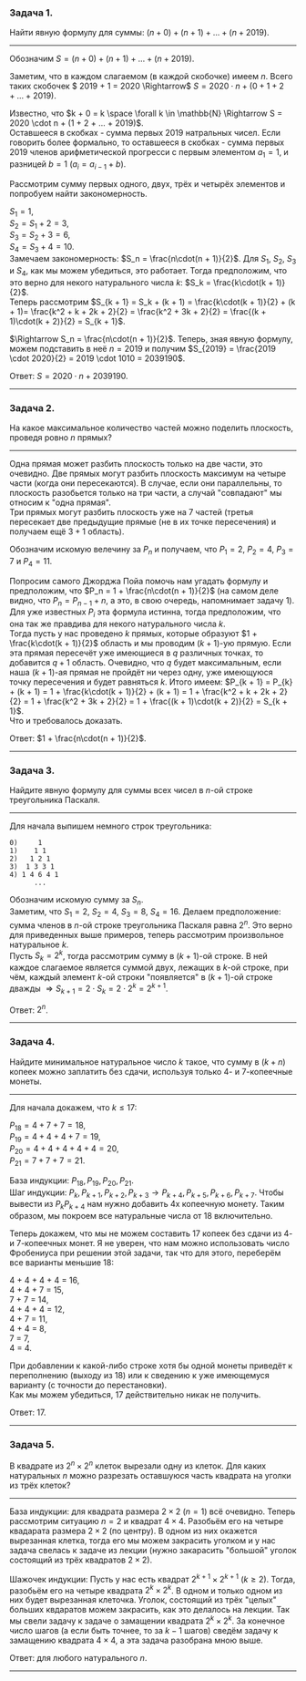 ### Задача 1.

Найти явную формулу для суммы: $(n + 0) + (n + 1) + ... + (n + 2019)$.

---

Обозначим $S = (n + 0) + (n + 1) + ... + (n + 2019)$.

Заметим, что в каждом слагаемом (в каждой скобочке) имеем $n$. Всего таких скобочек $ 2019 + 1 = 2020 \Rightarrow$ $S = 2020 \cdot n + (0 + 1 + 2 + ... + 2019)$.

Известно, что $k + 0 = k \space \forall k \in \mathbb{N} \Rightarrow S = 2020 \cdot n + (1 + 2 + ... + 2019)$.<br>
Оставшееся в скобках - сумма первых $2019$ натральных чисел. Если говорить более формально, то оставшееся в скобках - сумма первых 2019 членов арифметической прогресси с первым элементом $a_1 = 1$, и разницей $b = 1$ ($a_i = a_{i-1} + b$).

Рассмотрим сумму первых одного, двух, трёх и четырёх элементов и попробуем найти закономерность.

$S_1 = 1$,<br>$S_2 = S_1 + 2 = 3$,<br>$S_3 = S_2 + 3 = 6$,<br>$S_4 = S_3 + 4 = 10$.<br>
Замечаем закономерность: $S_n = \frac{n\cdot(n + 1)}{2}$. Для $S_1$, $S_2$, $S_3$ и $S_4$, как мы можем убедиться, это работает. Тогда предположим, что это верно для некого натурального числа $k$: $S_k = \frac{k\cdot(k + 1)}{2}$.<br>
Теперь рассмотрим $S_{k + 1} = S_k + (k + 1) = \frac{k\cdot(k + 1)}{2} + (k + 1)= \frac{k^2 + k + 2k + 2}{2} = \frac{k^2 + 3k + 2}{2} = \frac{(k + 1)\cdot(k + 2)}{2} = S_{k + 1}$.

$\Rightarrow S_n = \frac{n\cdot(n + 1)}{2}$. Теперь, зная явную формулу, можем подставить в неё $n = 2019$ и получим $S_{2019} = \frac{2019 \cdot 2020}{2} = 2019 \cdot 1010 = 2039190$.

Ответ: $S = 2020 \cdot n + 2039190$.

---

### Задача 2.

На какое максимальное количество частей можно поделить плоскость, проведя ровно $n$ прямых?

---

Одна прямая может разбить плоскость только на две части, это очевидно. Две прямых могут разбить плоскость максимум на четыре части (когда они пересекаются). В случае, если они параллельны, то плоскость разобьется только на три части, а случай "совпадают" мы относим к "одна прямая".<br>
Три прямых могут разбить плоскость уже на 7 частей (третья пересекает две предыдущие прямые (не в их точке пересечения) и получаем ещё $3 + 1$ область).

Обозначим искомую велечину за $P_n$ и получаем, что $P_1 = 2$, $P_2 = 4$, $P_3 = 7$ и $P_4 = 11$.

Попросим самого Джорджа Пойа помочь нам угадать формулу и предположим, что $P_n = 1 + \frac{n\cdot(n + 1)}{2}$ (на самом деле видно, что $P_n = P_{n - 1} + n$, а это, в свою очередь, напомнимает задачу 1). Для уже известных $P_i$ эта формула истинна, тогда предположим, что она так же правдива для некого натурального числа $k$.<br>
Тогда пусть у нас проведено $k$ прямых, которые образуют $1 + \frac{k\cdot(k + 1)}{2}$ область и мы проводим $(k + 1)$-ую прямую. Если эта прямая пересечёт уже имеющиеся в $q$ различных точках, то добавится $q + 1$ область. Очевидно, что $q$ будет максимальным, если наша $(k + 1)$-ая прямая не пройдёт ни через одну, уже имеющуюся точку пересечения и будет равняться $k$.
Итого имеем: $P_{k + 1} = P_{k} + (k + 1) = 1 + \frac{k\cdot(k + 1)}{2} + (k + 1) = 1 + \frac{k^2 + k + 2k + 2}{2} = 1 + \frac{k^2 + 3k + 2}{2} = 1 + \frac{(k + 1)\cdot(k + 2)}{2} = S_{k + 1}$.<br>
Что и требовалось доказать.

Ответ: $1 + \frac{n\cdot(n + 1)}{2}$.

---

### Задача 3.

Найдите явную формулу для суммы всех чисел в $n$-ой строке треугольника Паскаля.

---

Для начала выпишем немного строк треугольника:
```
0)     1
1)    1 1
2)   1 2 1
3)  1 3 3 1
4) 1 4 6 4 1
      ...
```

Обозначим искомую сумму за $S_n$.<br>
Заметим, что $S_1 = 2$, $S_2 = 4$, $S_3 = 8$, $S_4 = 16$. Делаем предположение: сумма членов в $n$-ой строке треугольника Паскаля равна $2^n$. Это верно для приведенных выше примеров, теперь рассмотрим произвольное натуральное $k$.<br>
Пусть $S_k = 2^k$, тогда рассмотрим сумму в $(k + 1)$-ой строке. В ней каждое слагаемое является суммой двух, лежащих в $k$-ой строке, при чём, каждый элемент $k$-ой строки "появляется" в $(k + 1)$-ой строке дважды $\Rightarrow S_{k + 1} = 2 \cdot S_k = 2 \cdot 2^k = 2^{k + 1}$.

Ответ: $2^n$.

---

### Задача 4.

Найдите минимальное натуральное число $k$ такое, что сумму в $(k + n)$ копеек можно заплатить без сдачи, используя только 4- и 7-копеечные монеты.

---
Для начала докажем, что $k \leq 17$:

$P_{18} = 4 + 7 + 7 = 18$,<br>
$P_{19} = 4 + 4 + 4 + 7 = 19$,<br>
$P_{20} = 4 + 4 + 4 + 4 + 4 = 20$,<br>
$P_{21} = 7 + 7 + 7 = 21$.<br>

База индукции: $P_{18}, P_{19}, P_{20}, P_{21}$.<br>
Шаг индукции: $P_{k}, P_{k+1}, P_{k+2}, P_{k+3} \to P_{k+4}, P_{k+5}, P_{k+6}, P_{k+7}$.
Чтобы вывести из $P_{k} P_{k+4}$ нам нужно добавить 4х копеечную монету. Таким образом, мы покроем все натуральные числа от 18 включительно.

Теперь докажем, что мы не можем составить 17 копеек без сдачи из 4- и 7-копеечных монет. Я не уверен, что нам можно использовать число Фробениуса при решении этой задачи, так что для этого, переберём все варианты меньшие 18:

4 + 4 + 4 + 4 = 16,<br>
4 + 4 + 7 = 15,<br>
7 + 7 = 14,<br>
4 + 4 + 4 = 12,<br>
4 + 7 = 11,<br>
4 + 4 = 8,<br>
7 = 7,<br>
4 = 4.

При добавлении к какой-либо строке хотя бы одной монеты приведёт к переполнению (выходу из 18) или к сведению к уже имеющемуся варианту (с точности до перестановки).<br>
Как мы можем убедиться, 17 действительно никак не получить.

Ответ: 17.

---

### Задача 5.

В квадрате из $2^n \times 2^n$ клеток вырезали одну из клеток. Для каких натуральных $n$ можно разрезать оставшуюся часть квадрата на уголки из трёх клеток?

---

База индукции: для квадрата размера $2 \times 2$ ($n = 1$) всё очевидно. Теперь рассмотрим ситуацию $n = 2$ и квадрат $4 \times 4$. Разобьём его на четыре квадарата размера $2 \times 2$ (по центру). В одном из них окажется вырезанная клетка, тогда его мы можем закрасить уголком и у нас задача свелась к задаче из лекции (нужно закарасить "большой" уголок состоящий из трёх квадратов $2 \times 2$).

Шажочек индукции: Пусть у нас есть квадрат $2^{k + 1} \times 2^{k + 1}$ $(k \geq 2)$. Тогда, разобьём его на четыре квадрата $2^k \times 2^k$. В одном и только одном из них будет вырезанная клеточка. Уголок, состоящий из трёх "целых" больших квдаратов можем закрасить, как это делалось на лекции. Так мы свели задачу к задаче о замащении квадрата $2^k \times 2^k$. За конечное число шагов (а если быть точнее, то за $k - 1$ шагов) сведём задачу к замащению квадрата $4 \times 4$, а эта задача разобрана мною выше.

Ответ: для любого натурального $n$.

---

